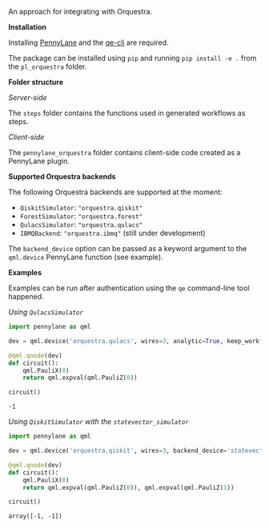 An approach for integrating with Orquestra.

**Installation**

Installing [PennyLane](https://github.com/PennyLaneAI/pennylane) and the [qe-cli](https://github.com/zapatacomputing/qe-cli) are required.

The package can be installed using `pip` and running `pip install -e .` from
the `pl_orquestra` folder.

**Folder structure**

*Server-side*

The `steps` folder contains the functions used in generated workflows as steps.

*Client-side*

The `pennylane_orquestra` folder contains client-side code created as a
PennyLane plugin.

**Supported Orquestra backends**

The following Orquestra backends are supported at the moment:

* `QiskitSimulator`: `"orquestra.qiskit"`
* `ForestSimulator`: `"orquestra.forest"`
* `QulacsSimulator`: `"orquestra.qulacs"`
* `IBMQBackend`: `"orquestra.ibmq"` (still under development)

The `backend_device` option can be passed as a keyword argument to the
`qml.device` PennyLane function (see example).

**Examples**

Examples can be run after authentication using the `qe` command-line tool happened.

*Using `QulacsSimulator`*

```python
import pennylane as qml

dev = qml.device('orquestra.qulacs', wires=3, analytic=True, keep_workflow_files=True)

@qml.qnode(dev)
def circuit():
    qml.PauliX(0)
    return qml.expval(qml.PauliZ(0))

circuit()
```
```
-1
```

*Using `QiskitSimulator` with the `statevector_simulator`*

```python
import pennylane as qml

dev = qml.device('orquestra.qiskit', wires=3, backend_device='statevector_simulator', analytic=True, keep_workflow_files=True)

@qml.qnode(dev)
def circuit():
    qml.PauliX(0)
    return qml.expval(qml.PauliZ(0)), qml.expval(qml.PauliZ(1))

circuit()
```
```
array([-1, -1])
```
